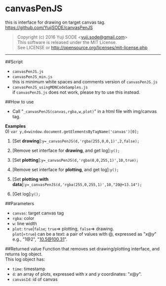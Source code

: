 # canvasPenJS
this is interface for drawing on target canvas tag.  
https://github.com/YujiSODE/canvasPenJS

>Copyright (c) 2016 Yuji SODE \<yuji.sode@gmail.com\>  
>This software is released under the MIT License.  
>See LICENSE or http://opensource.org/licenses/mit-license.php
______

##Script
* `canvasPenJS.js`
* `canvasPenJS_min.js`  
  this is minimum white spaces and comments version of `canvasPenJS.js`
* `canvasPenJS_usingMDNCodeSamples.js`  
  if `canvasPenJS.js` does not work, please try to use this instead.

##How to use
* Call "`_canvasPenJS(canvas,rgba,w,plot)`" in a html file with img/canvas tag.

__Examples__  
0) `var y,d=window.document.getElementsByTagName('canvas')[0];`

1) \[Set __drawing__\]:`y=_canvasPenJS(d,'rgba(255,0,0,1)',2,false);`  
2) \[Remove set interface for __drawing__, and get log\]:`y();`

1) \[Set __plotting__\]:`y=_canvasPenJS(d,'rgba(0,0,255,1)',10,true);`  
2) \[Remove set interface for __plotting__, and get log\]:`y();`  

1) \[Set __plotting with data__\]:`y=_canvasPenJS(d,'rgba(255,0,255,1)',10,"20@+13.14");`  
2) \[Get log\]:`y();`

##Parameters
* `canvas`: target canvas tag
* `rgba`: color
* `w`: line width
* `plot`: `true`|`false`; `true`=> plotting, `false`=> drawing.  
  `plot`\(=`true`\) can be a text: a pair of values with @, expressed as "_x_@_y_" e.g., "1@2", "10.5@100.31".

##Returned value
Function that removes set drawing/plotting interface, and returns log object.  
This log object has:
* `time`: timestamp
* `d`: an array of plots, expressed with _x_ and _y_ coordinates: "_x_@_y_".
* `canvasId`: id of canvas

